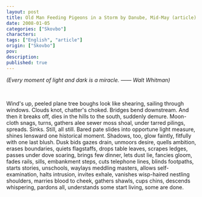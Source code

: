 ```yaml
---
layout: post
title: Old Man Feeding Pigeons in a Storm by Danube, Mid-May (article)
date: 2008-01-05
categories: ["Skovbo"]
characters: 
tags: ["English", "article"]
origin: ["Skovbo"]
pov: 
description: 
published: true
---
```


*(Every moment of light and dark is a miracle. —— Walt Whitman)*

<br>

Wind's up, peeled plane tree boughs look like shearing, sailing through windows. Clouds knot, chatter's choked. Bridges bend downstream. And then it breaks off, dies in the hills to the south, suddenly demure. Moon-cloth snags, turns, gathers alee sewer moss shoal, under tarred pilings, spreads. Sinks. Still, all still. Bared pate slides into opportune light measure, shines lensward one historical moment. Shadows, too, glow faintly, fitfully with one last blush. Dusk bids gazes drain, unmoors desire, quells ambition, erases boundaries, quiets flagstaffs, drops table leaves, scrapes ledges, passes under dove soaring, brings few dinner, lets dust lie, fancies gloom, fades rails, sills, embankment steps, cuts telephone lines, blinds footpaths, starts stories, unschools, waylays meddling masters, allows self-examination, halts intrusion, invites exhale, vanishes wisp-haired nestling shoulders, marries blood to cheek, gathers shawls, cups chins, descends whispering, pardons all, understands some start living, some are done.


